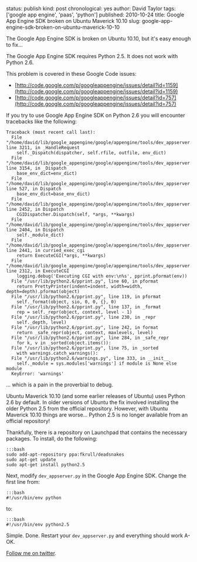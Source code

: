 status: publish
kind: post
chronological: yes
author: David Taylor
tags: ['google app engine', 'paas', 'python']
published: 2010-10-24
title: Google App Engine SDK broken on Ubuntu Maverick 10.10
slug: google-app-engine-sdk-broken-on-ubuntu-maverick-10-10

The Google App Engine SDK is broken on Ubuntu 10.10, but it's easy enough to fix...

The Google App Engine SDK requires Python 2.5. It does not work with Python 2.6.

This problem is covered in these Google Code issues:

  * [http://code.google.com/p/googleappengine/issues/detail?id=1159](http://code.google.com/p/googleappengine/issues/detail?id=1159)
  * [http://code.google.com/p/googleappengine/issues/detail?id=757](http://code.google.com/p/googleappengine/issues/detail?id=757)
  
If you try to use Google App Engine SDK on Python 2.6 you will encounter tracebacks like the following:

    Traceback (most recent call last):
      File "/home/david/lib/google_appengine/google/appengine/tools/dev_appserver.py", line 3211, in _HandleRequest
        self._Dispatch(dispatcher, self.rfile, outfile, env_dict)
      File "/home/david/lib/google_appengine/google/appengine/tools/dev_appserver.py", line 3154, in _Dispatch
        base_env_dict=env_dict)
      File "/home/david/lib/google_appengine/google/appengine/tools/dev_appserver.py", line 527, in Dispatch
        base_env_dict=base_env_dict)
      File "/home/david/lib/google_appengine/google/appengine/tools/dev_appserver.py", line 2452, in Dispatch
        CGIDispatcher.Dispatch(self, *args, **kwargs)
      File "/home/david/lib/google_appengine/google/appengine/tools/dev_appserver.py", line 2404, in Dispatch
        self._module_dict)
      File "/home/david/lib/google_appengine/google/appengine/tools/dev_appserver.py", line 2441, in curried_exec_cgi
        return ExecuteCGI(*args, **kwargs)
      File "/home/david/lib/google_appengine/google/appengine/tools/dev_appserver.py", line 2312, in ExecuteCGI
        logging.debug('Executing CGI with env:\n%s', pprint.pformat(env))
      File "/usr/lib/python2.6/pprint.py", line 60, in pformat
        return PrettyPrinter(indent=indent, width=width, depth=depth).pformat(object)
      File "/usr/lib/python2.6/pprint.py", line 119, in pformat
        self._format(object, sio, 0, 0, {}, 0)
      File "/usr/lib/python2.6/pprint.py", line 137, in _format
        rep = self._repr(object, context, level - 1)
      File "/usr/lib/python2.6/pprint.py", line 230, in _repr
        self._depth, level)
      File "/usr/lib/python2.6/pprint.py", line 242, in format
        return _safe_repr(object, context, maxlevels, level)
      File "/usr/lib/python2.6/pprint.py", line 284, in _safe_repr
        for k, v in _sorted(object.items()):
      File "/usr/lib/python2.6/pprint.py", line 75, in _sorted
        with warnings.catch_warnings():
      File "/usr/lib/python2.6/warnings.py", line 333, in __init__
        self._module = sys.modules['warnings'] if module is None else module
      KeyError: 'warnings'

... which is a pain in the proverbial to debug.

Ubuntu Maverick 10.10 (and some earlier releases of Ubuntu) uses Python 2.6 by default. In older versions of Ubuntu the fix involved installing the older Python 2.5 from the official repository. However, with Ubuntu Maverick 10.10 things are worse... Python 2.5 is no longer available from an official repository!

Thankfully, there is a repository on Launchpad that contains the necessary packages. To install, do the following:


    :::bash
    sudo add-apt-repository ppa:fkrull/deadsnakes
    sudo apt-get update
    sudo apt-get install python2.5


Next, modify `dev_appserver.py` in the Google App Engine SDK. Change the first line from:


    :::bash
    #!/usr/bin/env python

  
to:


    :::bash
    #!/usr/bin/env python2.5


Simple. Done. Restart your `dev_appserver.py` and everything should work A-OK.

[Follow me on twitter](http://twitter.com/davidltaylor).
